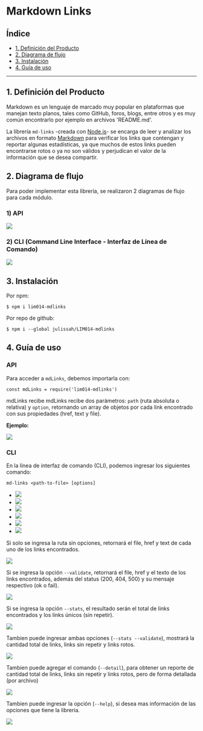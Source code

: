 # Markdown Links

## Índice

* [1. Definición del Producto](#1-definición-del-producto)
* [2. Diagrama de flujo](#2-diagrama-de-flujo)
* [3. Instalación](#3-instalación)
* [4. Guía de uso](#4-guía-de-uso)


***



## 1. Definición del Producto

Markdown es un lenguaje de marcado muy popular en plataformas que manejan texto planos, tales como GitHub, foros, blogs, entre otros y es muy común encontrarlo por ejemplo en archivos 'README.md'.

La librería `md-links` -creada con [Node.js](https://nodejs.org/)- se encarga de leer y analizar los archivos en formato
[Markdown](https://es.wikipedia.org/wiki/Markdown)  para verificar los links que contengan y reportar algunas estadísticas, ya que muchos de estos links pueden encontrarse rotos o ya no son válidos y perjudican el valor de la información que se desea compartir.

## 2. Diagrama de flujo
Para poder implementar esta librería, se realizaron 2 diagramas de flujo para cada módulo.

### 1) API

![](./img/DF-API.png)

### 2) CLI (Command Line Interface - Interfaz de Línea de Comando)

![](./img/DF-CLI.png)

## 3. Instalación

Por npm:

`$ npm i lim014-mdlinks`

Por repo de github:

`$ npm i --global julissah/LIM014-mdlinks`

## 4. Guía de uso

### API

Para acceder a `mdLinks`, debemos importarla con:

`const mdLinks = require('lim014-mdlinks')`

mdLinks recibe
mdLinks recibe dos parámetros: `path` (ruta absoluta o relativa) y `option`, retornando un array de objetos por cada link encontrado con sus propiedades (href, text y file).


**Ejemplo:**

![](./img/resultados.svg)


### CLI
En la línea de interfaz de comando (CLI), podemos ingresar los siguientes comando:

`md-links <path-to-file> [options]`

* ![](./img/route.svg)
* ![](./img/validate.svg)
* ![](./img/stats.svg)
* ![](./img/hel.svg)
* ![](./img/validateStats.svg)
* ![](./img/detailT.svg)

Si solo se ingresa la ruta sin opciones, retornará el file, href y text de cada uno de los links encontrados.

![](./img/routeR.svg)


Si se ingresa la opción `--validate`, retornará el file, href y el texto de los links encontrados, además del status (200, 404, 500) y su mensaje respectivo (ok o fail).

![](./img/validateR.svg)

Si se ingresa la opción `--stats`, el resultado serán el total de links encontrados y los links únicos (sin repetir).

![](./img/statsR.svg)

Tambien puede ingresar ambas opciones (`--stats --validate`), mostrará la cantidad total de links, links sin repetir y links rotos.

![](./img/validateStatsR.svg)

Tambien puede agregar el comando  (`--detail`), para obtener un reporte de cantidad total de links, links sin repetir y links rotos, pero de forma detallada (por archivo)

![](./img/detail.svg)

Tambien puede ingresar la opción (`--help`), si desea mas información de las opciones que tiene la libreria.

![](./img/help.svg)





